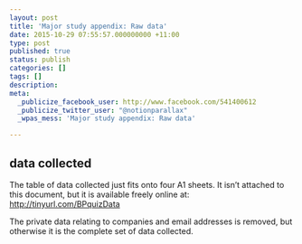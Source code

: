 ```yaml
---
layout: post
title: 'Major study appendix: Raw data'
date: 2015-10-29 07:55:57.000000000 +11:00
type: post
published: true
status: publish
categories: []
tags: []
description:
meta:
  _publicize_facebook_user: http://www.facebook.com/541400612
  _publicize_twitter_user: "@notionparallax"
  _wpas_mess: 'Major study appendix: Raw data'

---
```

<p> </p>
<h2><a name="_Toc260017730"></a>data collected</h2>
<p>The table of data collected just fits onto four A1 sheets. It isn’t attached to this document, but it is available freely online at: <a href="http://tinyurl.com/BPquizData">http://tinyurl.com/BPquizData</a></p>
<p>The private data relating to companies and email addresses is removed, but otherwise it is the complete set of data collected.</p>
